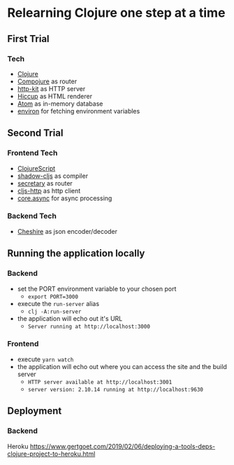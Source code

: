 # Relearning Clojure one step at a time

## First Trial
### Tech
- [Clojure](https://clojure.org/)
- [Compojure](https://github.com/weavejester/compojure) as router
- [http-kit](https://github.com/http-kit/http-kit) as HTTP server
- [Hiccup](https://github.com/weavejester/hiccup) as HTML renderer
- [Atom](https://clojure.org/reference/atoms) as in-memory database
- [environ](https://github.com/weavejester/environ) for fetching environment variables

## Second Trial
### Frontend Tech
- [ClojureScript](https://clojurescript.org/)
- [shadow-cljs](http://shadow-cljs.org/) as compiler
- [secretary](https://github.com/clj-commons/secretary) as router
- [cljs-http](https://github.com/r0man/cljs-http) as http client
- [core.async](https://github.com/clojure/core.async) for async processing

### Backend Tech
- [Cheshire](https://github.com/dakrone/cheshire) as json encoder/decoder

## Running the application locally
### Backend
- set the PORT environment variable to your chosen port
  - `export PORT=3000`
- execute the `run-server` alias
  - `clj -A:run-server`
- the application will echo out it's URL
  - `Server running at http://localhost:3000`
 
### Frontend
- execute `yarn watch`
- the application will echo out where you can access the site and the build server
  - `HTTP server available at http://localhost:3001`
  - `server version: 2.10.14 running at http://localhost:9630`

## Deployment
### Backend
Heroku
https://www.gertgoet.com/2019/02/06/deploying-a-tools-deps-clojure-project-to-heroku.html
